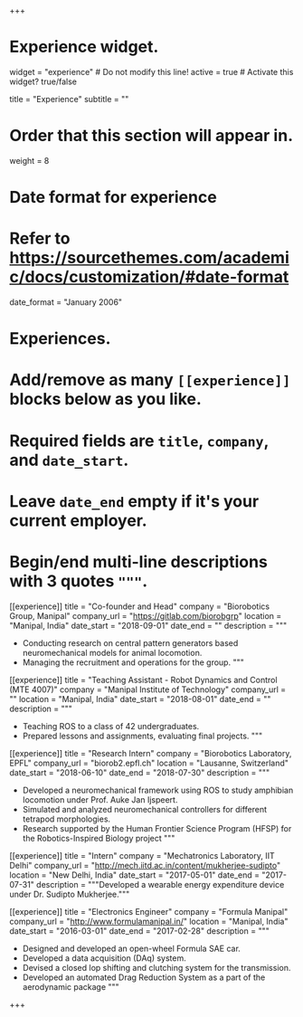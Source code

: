 +++
# Experience widget.
widget = "experience"  # Do not modify this line!
active = true  # Activate this widget? true/false

title = "Experience"
subtitle = ""

# Order that this section will appear in.
weight = 8

# Date format for experience
#   Refer to https://sourcethemes.com/academic/docs/customization/#date-format
date_format = "January 2006"

# Experiences.
#   Add/remove as many `[[experience]]` blocks below as you like.
#   Required fields are `title`, `company`, and `date_start`.
#   Leave `date_end` empty if it's your current employer.
#   Begin/end multi-line descriptions with 3 quotes `"""`.


[[experience]]
  title = "Co-founder and Head"
  company = "Biorobotics Group, Manipal"
  company_url = "https://gitlab.com/biorobgrp"
  location = "Manipal, India"
  date_start = "2018-09-01"
  date_end = ""
  description = """
  * Conducting research on central pattern generators based neuromechanical models for animal locomotion.
  * Managing the recruitment and operations for the group.
  """

[[experience]]
  title = "Teaching Assistant - Robot Dynamics and Control (MTE 4007)"
  company = "Manipal Institute of Technology"
  company_url = ""
  location = "Manipal, India"
  date_start = "2018-08-01"
  date_end = ""
  description = """
  * Teaching ROS to a class of 42 undergraduates.
  * Prepared lessons and assignments, evaluating final projects.
  """
  


[[experience]]
  title = "Research Intern"
  company = "Biorobotics Laboratory, EPFL"
  company_url = "biorob2.epfl.ch"
  location = "Lausanne, Switzerland"
  date_start = "2018-06-10"
  date_end = "2018-07-30"
  description = """

  
* Developed a neuromechanical framework using ROS to study amphibian locomotion under Prof. Auke Jan Ijspeert.
* Simulated and analyzed neuromechanical controllers for different tetrapod morphologies.
* Research supported by the Human Frontier Science Program (HFSP) for the Robotics-Inspired Biology project
  """

[[experience]]
  title = "Intern"
  company = "Mechatronics Laboratory, IIT Delhi"
  company_url = "http://mech.iitd.ac.in/content/mukherjee-sudipto"
  location = "New Delhi, India"
  date_start = "2017-05-01"
  date_end = "2017-07-31"
  description = """Developed a wearable energy expenditure device under Dr. Sudipto Mukherjee."""

[[experience]]
  title = "Electronics Engineer"
  company = "Formula Manipal"
  company_url = "http://www.formulamanipal.in/"
  location = "Manipal, India"
  date_start = "2016-03-01"
  date_end = "2017-02-28"
  description = """
  
  * Designed and developed an open-wheel Formula SAE car.
  * Developed a data acquisition (DAq) system.
  * Devised a closed lop shifting and clutching system for the transmission.
  * Developed an automated Drag Reduction System as a part of the aerodynamic package
  """


+++
